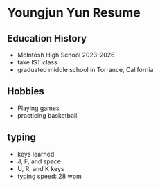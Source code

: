 # Youngjun Yun Resume

## Education History
- McIntosh High School 2023-2026
- take IST class
- graduated middle school in Torrance, California

## Hobbies
- Playing games
- practicing basketball

## typing
- keys learned
 - J, F, and space
 - U, R, and K keys
- typing speed: 28 wpm
